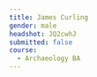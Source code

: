 ```yaml
---
title: James Curling
gender: male
headshot: JQ2cwhJ
submitted: false
course:
  - Archaeology BA
---
```


